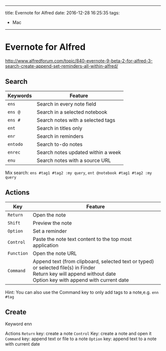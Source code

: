 ----
title: Evernote for Alfred
date: 2016-12-28 16:25:35
tags:
- Mac
----
# Evernote for Alfred
<http://www.alfredforum.com/topic/840-evernote-9-beta-2-for-alfred-3-search-create-append-set-reminders-all-within-alfred/>
## Search

Keywords | Feature
-|-
`ens`|Search in every note field
`ens @`|Search in a selected notebook
`ens #`|Search notes with a selected tags
`ent`|Search in titles only
`enr`|Search in reminders
`entodo`|Search to-do notes
`enrec`|Search notes updated within a week
`enu`|Search notes with a source URL

Mix search: `ens #tag1 #tag2 :my query`, `ent @notebook #tag1 #tag2 :my query`

## Actions

Key | Feature
-|-
`Return`|Open the note
`Shift`|Preview the note
`Option`|Set a reminder
`Control`|Paste the note text content to the top most application
`Function`|Open the note URL
`Command`|Append text (from clipboard, selected text or typed) or selected file(s) in Finder<br> Return key will append without date<br> Option key with append with current date

Hint: You can also use the Command key to only add tags to a note,e.g. `enn #tag`

## Create

Keyword enn

Actions
`Return` key: create a note
`Control` Key: create a note and open it
`Command` key: append text or file to a note
`Option` key: append text to a note with current date
